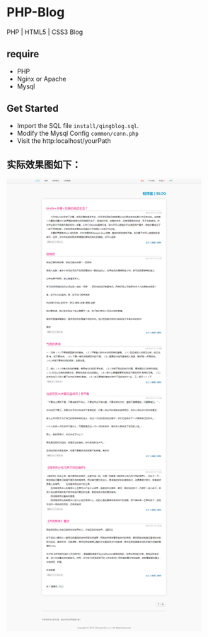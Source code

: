 # PHP-Blog
PHP | HTML5 | CSS3 Blog

## require

- PHP
- Nginx or Apache
- Mysql

## Get Started

* Import the SQL file `install/qingblog.sql`.
* Modify the Mysql Config `common/conn.php`
* Visit the http:localhost/yourPath

## 实际效果图如下：
<span>
 <img src="./screenshot.png" alt="实际效果图"/>
</span>
